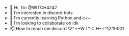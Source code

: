 - 👋 Hi, I’m @WITCH4242
- 👀 I’m interested in discord bots
- 🌱 I’m currently learning Python and c++
- 💞️ I’m looking to collaborate on idk
- 📫 How to reach me discord ♡^✧•W I † C H•✧^♡#0001

<!---
WITCH4242/WITCH4242 is a ✨ special ✨ repository because its `README.md` (this file) appears on your GitHub profile.
You can click the Preview link to take a look at your changes.
--->

